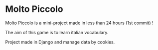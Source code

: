 # Molto Piccolo

Molto Piccolo is a mini-project made in less than 24 hours (1st commit) !

The aim of this game is to learn italian vocabulary.

Project made in Django and manage data by cookies.

